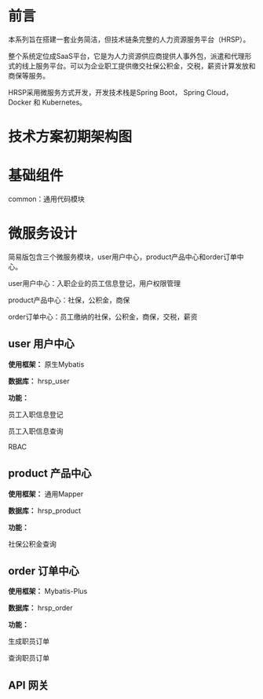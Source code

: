 # 前言

本系列旨在搭建一套业务简洁，但技术链条完整的人力资源服务平台（HRSP）。

整个系统定位成SaaS平台，它是为人力资源供应商提供人事外包，派遣和代理形式的线上服务平台。可以为企业职工提供缴交社保公积金，交税，薪资计算发放和商保等服务。

HRSP采用微服务方式开发，开发技术栈是Spring Boot， Spring Cloud， Docker 和 Kubernetes。

# 技术方案初期架构图

# 基础组件

common：通用代码模块

# 微服务设计

简易版包含三个微服务模块，user用户中心，product产品中心和order订单中心。

user用户中心：入职企业的员工信息登记，用户权限管理

product产品中心：社保，公积金，商保

order订单中心：员工缴纳的社保，公积金，商保，交税，薪资

## user 用户中心

**使用框架：** 原生Mybatis

**数据库：** hrsp_user

**功能：**

员工入职信息登记

员工入职信息查询

RBAC

## product 产品中心

**使用框架：** 通用Mapper

**数据库：** hrsp_product

**功能：**

社保公积金查询

## order 订单中心

**使用框架：** Mybatis-Plus

**数据库：** hrsp_order

**功能：**

生成职员订单

查询职员订单

## API 网关

